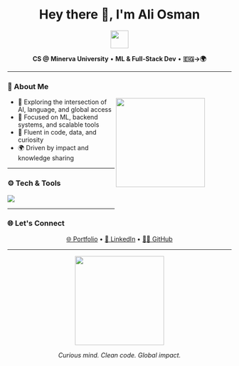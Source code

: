 <h1 align="center">Hey there 👋, I'm Ali Osman</h1>
<p align="center">
  <img src="https://media.giphy.com/media/hvRJCLFzcasrR4ia7z/giphy.gif" width="40"/>
</p>

<p align="center">
  <b>CS @ Minerva University</b> • <b>ML & Full-Stack Dev</b> • <b>🇪🇬→🌍</b>  
</p>

---


### 🧠 About Me  
<img align="right" src="https://media.giphy.com/media/qgQUggAC3Pfv687qPC/giphy.gif" width="200" style="margin-right: 60px; margin-bottom: 90px;">

- 🔭 Exploring the intersection of AI, language, and global access  
- 🧠 Focused on ML, backend systems, and scalable tools  
- 💬 Fluent in code, data, and curiosity  
- 🌍 Driven by impact and knowledge sharing  


---

### ⚙️ Tech & Tools

<p align="left">
  <img src="https://skillicons.dev/icons?i=python,typescript,react,nodejs,firebase,flask,javascript,html,css" />
</p>

---

### 🌐 Let's Connect

<p align="center">
  <a href="https://ali-osman.com" target="_blank">🌐 Portfolio</a> • 
  <a href="https://linkedin.com/in/ali-osman-435804254" target="_blank">💼 LinkedIn</a> • 
  <a href="https://github.com/aosman25" target="_blank">👨‍💻 GitHub</a>
</p>

---
<p align="center">
  <img src="https://media.giphy.com/media/LmNwrBhejkK9EFP504/giphy.gif" width="200" />
</p>

<p align="center">
  <i>Curious mind. Clean code. Global impact.</i>
</p>
